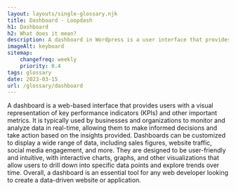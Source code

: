 ```yaml
--- 
layout: layouts/single-glossary.njk
title: Dashboard - Loopdash
h1: Dashboard
h2: What does it mean?
description: A dashboard in Wordpress is a user interface that provides an overview of website statistics, content management, and site customization options.
imageAlt: keyboard
sitemap:
	changefreq: weekly
	priority: 0.4
tags: glossary
date: 2023-03-15
url: /glossary/dashboard
---
```


A dashboard is a web-based interface that provides users with a visual representation of key performance indicators (KPIs) and other important metrics. It is typically used by businesses and organizations to monitor and analyze data in real-time, allowing them to make informed decisions and take action based on the insights provided. Dashboards can be customized to display a wide range of data, including sales figures, website traffic, social media engagement, and more. They are designed to be user-friendly and intuitive, with interactive charts, graphs, and other visualizations that allow users to drill down into specific data points and explore trends over time. Overall, a dashboard is an essential tool for any web developer looking to create a data-driven website or application.
